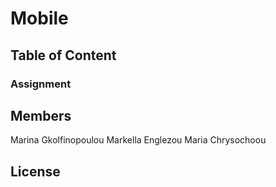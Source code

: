# Mobile

## Table of Content

### Assignment 

## Members

Marina Gkolfinopoulou
Markella Englezou
Maria Chrysochoou

## License
